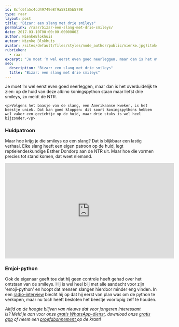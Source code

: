 ```yaml
---
id: 8cfc6fa5c4cd49749e8f9a58185b5798
type: raar
layout: post
title: "Bizar: een slang met drie smileys"
permalink: /raar/bizar-een-slang-met-drie-smileys/
date: 2017-03-10T00:00:00.0000000Z
author: NienkeBlokhuis
auteur: Nienke Blokhuis
avatar: /sites/default/files/styles/node_author/public/nienke.jpg?itok=qZlZS-v6
rubrieken:
  - raar
excerpt: "Je moet ‘m wel eerst even goed neerleggen, maar dan is het overduidelijk te zien: op de huid van deze albino koningspython staan maar liefst drie smileys, zo meldt de NTR.  "
seo:
  description: "Bizar: een slang met drie smileys"
  title: "Bizar: een slang met drie smileys"
---
```

Je moet ‘m wel eerst even goed neerleggen, maar dan is het overduidelijk te zien: op de huid van deze albino koningspython staan maar liefst drie smileys, zo meldt de NTR.  

    <p>Volgens het baasje van de slang, een Amerikaanse kweker, is het beestje uniek. Dat kan goed kloppen: dit soort koningspythons hebben wel vaker een gezichtje op de huid, maar drie stuks is wel heel bijzonder.</p>
<h3><p>Huidpatroon</p></h3>
<p>Maar hoe krijg je die smileys op een slang? Dat is blijkbaar een lastig verhaal. Elke slang heeft een eigen patroon op de huid, legt reptielendeskundige Esther Dondorp aan de NTR uit. Maar hoe die vormen precies tot stand komen, dat weet niemand.</p>
<p></p>
<iframe allowfullscreen="" frameborder="0" height="315" src="https://www.youtube.com/embed/cQxDQUVwtlM" width="560"></iframe><p><p></p>
<h3>Emjoi-python</h3>
<p>Ook de eigenaar geeft toe dat hij geen controle heeft gehad over het ontstaan van de smileys. Hij is wel heel blij met alle aandacht voor zijn 'emoji-python' en hoopt dat mensen slangen hierdoor minder eng vinden. In een <a href="https://www.youtube.com/watch?v=VV-_FX4-WGY">radio-interview</a> biecht hij op dat hij eerst van plan was om de python te verkopen, maar nu toch heeft besloten het beestje voorlopig zelf te houden.</p>
<p><p></p><em>Altijd op de hoogte blijven van nieuws dat voor jongeren interessant is? Meld je aan voor onze <a href="/whatsapp">gratis WhatsApp-dienst</a>, download onze <a href="/app">gratis app</a> of neem een <a href="https://abonneren.sevendays.nl/abonneren/abonnementen/ae/artikel">proefabonnement </a>op de krant!</em><p></p>  

